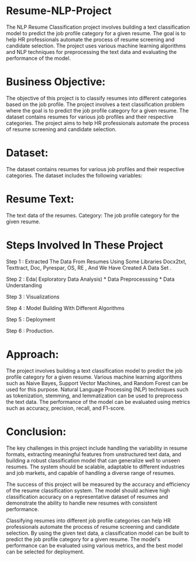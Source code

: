 # Resume-NLP-Project
The NLP Resume Classification project involves building a text classification model to predict the job profile category for a given resume. The goal is to help HR professionals automate the process of resume screening and candidate selection. The project uses various machine learning algorithms and NLP techniques for preprocessing the text data and evaluating the performance of the model.

# Business Objective:

The objective of this project is to classify resumes into different categories based on the job profile. The project involves a text classification problem where the goal is to predict the job profile category for a given resume. The dataset contains resumes for various job profiles and their respective categories. The project aims to help HR professionals automate the process of resume screening and candidate selection.

# Dataset: 
The dataset contains resumes for various job profiles and their respective categories. The dataset includes the following variables:

# Resume Text: 
The text data of the resumes. Category: The job profile category for the given resume.

# Steps Involved In These Project

Step 1 : Extracted The Data From Resumes Using Some Libraries Docx2txt, Texttract, Doc, Pyrespar, OS, RE , And We Have Created A Data Set .

Step 2 : Eda( Exploratory Data Analysis) * Data Preprocesssing * Data Understanding

Step 3 : Visualizations

Step 4 : Model Building With Different Algorithms

Step 5 : Deployment

Step 6 : Production.

# Approach: 
The project involves building a text classification model to predict the job profile category for a given resume. Various machine learning algorithms such as Naive Bayes, Support Vector Machines, and Random Forest can be used for this purpose. Natural Language Processing (NLP) techniques such as tokenization, stemming, and lemmatization can be used to preprocess the text data. The performance of the model can be evaluated using metrics such as accuracy, precision, recall, and F1-score.

# Conclusion:
The key challenges in this project include handling the variability in resume formats, extracting meaningful features from unstructured text data, and building a robust classification model that can generalize well to unseen resumes. The system should be scalable, adaptable to different industries and job markets, and capable of handling a diverse range of resumes.

The success of this project will be measured by the accuracy and efficiency of the resume classification system. The model should achieve high classification accuracy on a representative dataset of resumes and demonstrate the ability to handle new resumes with consistent performance.

Classifying resumes into different job profile categories can help HR professionals automate the process of resume screening and candidate selection. By using the given text data, a classification model can be built to predict the job profile category for a given resume. The model's performance can be evaluated using various metrics, and the best model can be selected for deployment.
